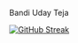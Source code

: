 
<p>Bandi Uday Teja</p>



[![GitHub Streak](https://streak-stats.demolab.com?user=uday510&theme=dark&border_radius=4.7)](https://git.io/streak-stats)

